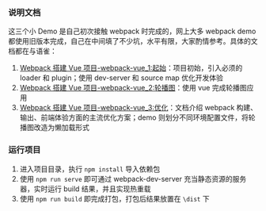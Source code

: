 ### 说明文档

这三个小 Demo 是自己初次接触 webpack 时完成的，网上大多 webpack demo 都使用旧版本完成，自己在中间填了不少坑，水平有限，大家酌情参考。具体的文档都在与语雀：

1. [Webpack 搭建 Vue 项目-webpack-vue_1:起始](https://www.yuque.com/gesidalijiashidai/fgeemd/hzazp5)：项目初始，引入必须的 loader 和 plugin；使用 dev-server 和 source map 优化开发体验
2. [Webpack 搭建 Vue 项目-webpack-vue_2:轮播图](https://www.yuque.com/gesidalijiashidai/fgeemd/hzazp5)：使用 vue 完成轮播图应用
3. [Webpack 搭建 Vue 项目-webpack-vue_3:优化](https://www.yuque.com/gesidalijiashidai/fgeemd/hzazp5)：文档介绍 webpack 构建、输出、前端体验方面的主流优化方案；demo 则划分不同环境配置文件，将轮播图改造为懒加载形式

### 运行项目
1. 进入项目目录，执行 `npm install` 导入依赖包
2. 使用 `npm run serve` 即可通过 webpack-dev-server 充当静态资源的服务器，实时运行 build 结果，并且实现热重载
3. 使用 `npm run build` 即完成打包，打包后结果放置在 `\dist` 下